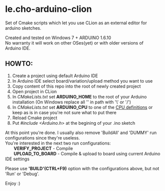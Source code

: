 # le.cho-arduino-clion
Set of Cmake scripts which let you use CLion as an external editor for arduino sketches.

Created and tested on Windows 7 + ARDUINO 1.6.10<br/>
No warranty it will work on other OSes(yet) or with older versions of Arduino IDE.

## HOWTO:
1. Create a project using default Arduino IDE
2. In Arduino IDE select board/variation/upload method you want to use
3. Copy content of this repo into the root of newly created project
4. Open project in CLion
5. In *CMakeLists.txt* set **ARDUINO_HOME** to the root of your Arduino installation (On Windows replace all '\' in path with '\\' or '/')
6. In *CMakeLists.txt* set **ARDUINO_CPU** to one of the [CPU definitions](https://github.com/olegrak/le.cho-arduino-clion/wiki/CPU-definitions) or keep as is in case you're not sure what to put there
7. Reload Cmake project
8. Put *#include &lt;Arduino.h&gt;* at the begining of your .ino sketch

At this point you're done. I usually also remove 'BuildAll' and 'DUMMY' run configurations since they're useless.</br>
You're interested in the next two run configurations:<br/>
&emsp;&emsp;**VERIFY_PROJECT**  - Compile<br/>
&emsp;&emsp;**UPLOAD_TO_BOARD** - Compile & upload to board using current Arduino IDE settings<br/>
  
Please use **'BUILD'(CTRL+F9)** option with the configurations above, but not 'Run' or 'Debug'.

Enjoy :)
